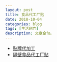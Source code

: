 ```yaml
---
layout: post
title: 食品代工厂贴
date: 2018-10-04
categories: blog
tags: [生活窍门]
description: 文章金句。
---
```


- [贴牌代加工](http://www.lukou.com/userfeed/16805506)
- [隔壁食品代工厂贴](https://www.douban.com/group/topic/120081136/)

